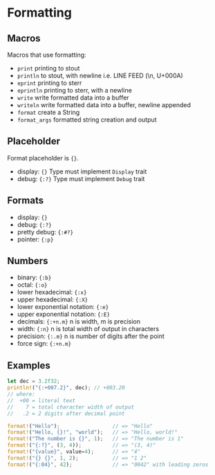 # Formatting 


## Macros
Macros that use formatting:
- `print`       printing to stout
- `println`     to stout, with newline i.e. LINE FEED (\n, U+000A)
- `eprint`      printing to sterr
- `eprintln`    printing to sterr, with a newline
- `write`       write formatted data into a buffer
- `writeln`     write formatted data into a buffer, newline appended
- `format`      create a String
- `format_args` formatted string creation and output


## Placeholder
Format placeholder is `{}`.
- display: `{}` Type must implement `Display` trait
- debug: `{:?}` Type must implement `Debug` trait

## Formats
- display: `{}`
- debug: `{:?}`
- pretty debug: `{:#?}`
- pointer: `{:p}`

## Numbers
- binary: `{:b}`
- octal: `{:o}`
- lower hexadecimal: `{:x}`
- upper hexadecimal: `{:X}`
- lower exponential notation: `{:e}`
- upper exponential notation: `{:E}`
- decimals: `{:+n.m}` n is width, m is precision
- width: `{:n}` n is total width of output in characters
- precision: `{:.m}` n is number of digits after the point
- force sign: `{:+n.m}`




## Examples

```rust
let dec = 3.2f32;
println!("{:+007.2}", dec); // +003.20
// where:
//  +00 = literal text
//    7 = total character width of output
//   .2 = 2 digits after decimal point

format!("Hello");                 // => "Hello"
format!("Hello, {}!", "world");   // => "Hello, world!"
format!("The number is {}", 1);   // => "The number is 1"
format!("{:?}", (3, 4));          // => "(3, 4)"
format!("{value}", value=4);      // => "4"
format!("{} {}", 1, 2);           // => "1 2"
format!("{:04}", 42);             // => "0042" with leading zeros
```
